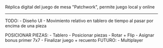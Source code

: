Réplica digital del juego de mesa "Patchwork", permite juego local y online
<hr />
TODO:
- Diseño UI
- Movimiento relativo en tablero de tiempo al pasar por encima de una pieza

POSICIONAR PIEZAS:
    - Tablero
    - Posicionar piezas
    - Rotar + Flip
    - Asignar bonus primer 7x7
    - Finalizar juego + recuento
FUTURO:
    - Multiplayer
